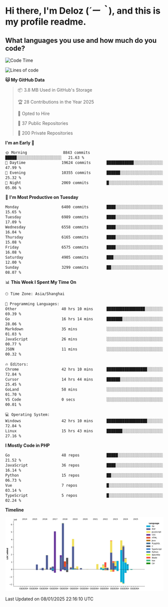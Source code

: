 # **Hi there, I'm Deloz (*´ー｀*), and this is my profile readme.**

## **What languages you use and how much do you code?**

<!--START_SECTION:waka-->
![Code Time](http://img.shields.io/badge/Code%20Time-5%2C464%20hrs%2019%20mins-blue)

![Lines of code](https://img.shields.io/badge/From%20Hello%20World%20I%27ve%20Written-43.6%20million%20lines%20of%20code-blue)

**🐱 My GitHub Data** 

> 📦 3.8 MB Used in GitHub's Storage 
 > 
> 🏆 28 Contributions in the Year 2025
 > 
> 💼 Opted to Hire
 > 
> 📜 37 Public Repositories 
 > 
> 🔑 200 Private Repositories 
 > 
**I'm an Early 🐤** 

```text
🌞 Morning                8843 commits        █████░░░░░░░░░░░░░░░░░░░░   21.63 % 
🌆 Daytime                19624 commits       ████████████░░░░░░░░░░░░░   47.99 % 
🌃 Evening                10355 commits       ██████░░░░░░░░░░░░░░░░░░░   25.32 % 
🌙 Night                  2069 commits        █░░░░░░░░░░░░░░░░░░░░░░░░   05.06 % 
```
📅 **I'm Most Productive on Tuesday** 

```text
Monday                   6400 commits        ████░░░░░░░░░░░░░░░░░░░░░   15.65 % 
Tuesday                  6989 commits        ████░░░░░░░░░░░░░░░░░░░░░   17.09 % 
Wednesday                6558 commits        ████░░░░░░░░░░░░░░░░░░░░░   16.04 % 
Thursday                 6165 commits        ████░░░░░░░░░░░░░░░░░░░░░   15.08 % 
Friday                   6575 commits        ████░░░░░░░░░░░░░░░░░░░░░   16.08 % 
Saturday                 4905 commits        ███░░░░░░░░░░░░░░░░░░░░░░   12.00 % 
Sunday                   3299 commits        ██░░░░░░░░░░░░░░░░░░░░░░░   08.07 % 
```


📊 **This Week I Spent My Time On** 

```text
🕑︎ Time Zone: Asia/Shanghai

💬 Programming Languages: 
Other                    40 hrs 10 mins      █████████████████░░░░░░░░   69.39 % 
Go                       16 hrs 14 mins      ███████░░░░░░░░░░░░░░░░░░   28.06 % 
Markdown                 35 mins             ░░░░░░░░░░░░░░░░░░░░░░░░░   01.03 % 
JavaScript               26 mins             ░░░░░░░░░░░░░░░░░░░░░░░░░   00.77 % 
JSON                     11 mins             ░░░░░░░░░░░░░░░░░░░░░░░░░   00.32 % 

🔥 Editors: 
Chrome                   42 hrs 10 mins      ██████████████████░░░░░░░   72.84 % 
Cursor                   14 hrs 44 mins      ██████░░░░░░░░░░░░░░░░░░░   25.45 % 
GoLand                   58 mins             ░░░░░░░░░░░░░░░░░░░░░░░░░   01.70 % 
VS Code                  0 secs              ░░░░░░░░░░░░░░░░░░░░░░░░░   00.01 % 

💻 Operating System: 
Windows                  42 hrs 10 mins      ██████████████████░░░░░░░   72.84 % 
Linux                    15 hrs 43 mins      ███████░░░░░░░░░░░░░░░░░░   27.16 % 
```

**I Mostly Code in PHP** 

```text
Go                       48 repos            █████░░░░░░░░░░░░░░░░░░░░   21.52 % 
JavaScript               36 repos            ████░░░░░░░░░░░░░░░░░░░░░   16.14 % 
Python                   15 repos            ██░░░░░░░░░░░░░░░░░░░░░░░   06.73 % 
Vue                      7 repos             █░░░░░░░░░░░░░░░░░░░░░░░░   03.14 % 
TypeScript               5 repos             █░░░░░░░░░░░░░░░░░░░░░░░░   02.24 % 
```



**Timeline**

![Lines of Code chart](https://raw.githubusercontent.com/deloz/deloz/main/assets/bar_graph.png)


 Last Updated on 08/01/2025 22:16:10 UTC
<!--END_SECTION:waka-->

